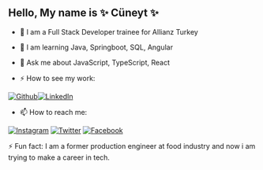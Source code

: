 ## Hello, My name is ✨ Cüneyt ✨



- 🔭 I am a Full Stack Developer trainee for Allianz Turkey

- 🌱 I am learning Java, Springboot, SQL, Angular

- 💬 Ask me about JavaScript, TypeScript, React 

- ⚡ How to see my work:

[![Github](https://img.shields.io/badge/Github-gray?logo=github)](https://github.com/mcuneytozturk)[![LinkedIn](https://img.shields.io/badge/LinkedIn-%230077B5.svg?logo=linkedin&logoColor=white)](https://www.linkedin.com/in/muhsin-cuneyt-ozturk/)

- 📫 How to reach me:

[![Instagram](https://img.shields.io/badge/Instagram-%23E4405F.svg?logo=Instagram&logoColor=white)](https://instagram.com/mcuneytozturk?igshid=NGExMmI2YTkyZg==) [![Twitter](https://img.shields.io/badge/Twitter-white?logo=twitter)](https://twitter.com/mcuneytozturk) [![Facebook](https://img.shields.io/badge/Facebook-4267B2?logo=facebook&logoColor=white)](https://www.facebook.com/mcuneytozturk?mibextid=ZbWKwL)







  

⚡ Fun fact: I am a former production engineer at food industry and now i am trying to make a career in tech.


<!--
**mcuneytozturk/mcuneytozturk** is a ✨ _special_ ✨ repository because its `README.md` (this file) appears on your GitHub profile.

Here are some ideas to get you started:

- 🔭 I’m currently working on ...
- 🌱 I’m currently learning ...
- 👯 I’m looking to collaborate on ...
- 🤔 I’m looking for help with ...
- 💬 Ask me about ...
- 📫 How to reach me: ...
- 😄 Pronouns: ...
- ⚡ Fun fact: ...
-->
